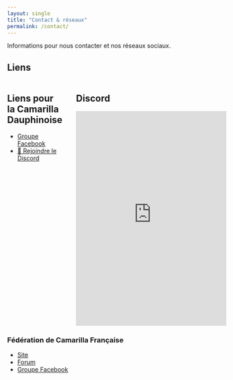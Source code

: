 ```yaml
---
layout: single
title: "Contact & réseaux"
permalink: /contact/
---
```

Informations pour nous contacter et nos réseaux sociaux.

## Liens
<div style="display: grid; grid-template-columns: 1fr 1fr; gap: 2rem;">
  <!-- Colonne Liens utiles -->
  <div>
    <h2>Liens pour la Camarilla Dauphinoise</h2>
    <ul>
      <li><a href="[/rules/](https://www.facebook.com/camarilla.dauphinoise)">Groupe Facebook</a></li>
      <li><a href="https://discord.gg/wTGMEGVcWk" target="_blank">💬 Rejoindre le Discord</a></li>
    </ul>
  </div>
    <!-- Colonne Widget Discord -->
  <div>
    <h2>Discord</h2>
<iframe src="https://discord.com/widget?id=626455168116064297&theme=dark" width="350" height="500" allowtransparency="true" frameborder="0" sandbox="allow-popups allow-popups-to-escape-sandbox allow-same-origin allow-scripts"></iframe>
  </div>
</div>

  
  

### Fédération de Camarilla Française

- [Site](https://camarilla-fr.com/)
- [Forum](http://www.camarilla-fr.com/forum/index.php)
- [Groupe Facebook](https://www.facebook.com/Federation.Camarilla.France/)


